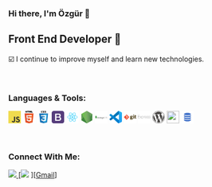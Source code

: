 ### Hi there, I'm Özgür 👋

## Front End Developer :rocket:

:ballot_box_with_check: I continue to improve myself and learn new technologies.

</br>


### Languages & Tools:

[<img width="25" height="25" src=https://raw.githubusercontent.com/github/explore/80688e429a7d4ef2fca1e82350fe8e3517d3494d/topics/javascript/javascript.png />][javascript]
[<img width="25" height="25" src=https://raw.githubusercontent.com/github/explore/80688e429a7d4ef2fca1e82350fe8e3517d3494d/topics/html/html.png />][html]
[<img width="25" height="25" src=https://raw.githubusercontent.com/github/explore/80688e429a7d4ef2fca1e82350fe8e3517d3494d/topics/css/css.png />][css]
[<img width="25" height="25" src=https://raw.githubusercontent.com/github/explore/80688e429a7d4ef2fca1e82350fe8e3517d3494d/topics/bootstrap/bootstrap.png />][bootstrap]
[<img width="25" height="25" src=https://raw.githubusercontent.com/github/explore/80688e429a7d4ef2fca1e82350fe8e3517d3494d/topics/react/react.png />][react]
[<img width="25" height="25" src=https://raw.githubusercontent.com/github/explore/80688e429a7d4ef2fca1e82350fe8e3517d3494d/topics/nodejs/nodejs.png />][node]
[<img width="25" height="25" src=https://raw.githubusercontent.com/github/explore/80688e429a7d4ef2fca1e82350fe8e3517d3494d/topics/mongodb/mongodb.png />][mongodb]
[<img width="25" height="25" src=https://raw.githubusercontent.com/github/explore/bbd48b997e8d0bef63f676eca4da5e1f76487b56/topics/visual-studio-code/visual-studio-code.png />][vscode]
[<img width="25" height="25" src=https://raw.githubusercontent.com/github/explore/80688e429a7d4ef2fca1e82350fe8e3517d3494d/topics/git/git.png />][git]
[<img width="25" height="25" src=https://raw.githubusercontent.com/github/explore/80688e429a7d4ef2fca1e82350fe8e3517d3494d/topics/express/express.png />][express]
[<img width="25" height="25" src=https://raw.githubusercontent.com/github/explore/80688e429a7d4ef2fca1e82350fe8e3517d3494d/topics/wordpress/wordpress.png />][wordpress]
[<img width="25" height="25" src=https://res.cloudinary.com/postman/image/upload/t_team_logo/v1629869194/team/2893aede23f01bfcbd2319326bc96a6ed0524eba759745ed6d73405a3a8b67a8 />][postman]
[<img width="25" height="25" src=https://raw.githubusercontent.com/github/explore/80688e429a7d4ef2fca1e82350fe8e3517d3494d/topics/sql/sql.png />][sql]

<br />

### Connect With Me:

[<img  width="22" src="https://unpkg.com/simple-icons@v7/icons/[LinkedIn].svg" />
][Linkedin]
[<img  width="22" src="https://unpkg.com/simple-icons@v7/icons/[Gmail].svg" /> ][[Gmail](mailto:ozgurkarakas025@gmail.com)]

[Linkedin]:https://www.linkedin.com/in/ozgurkarakas06/








[html]:https://www.w3schools.com/html/
[css]:https://www.w3schools.com/css/
[bootstrap]:https://getbootstrap.com/
[javascript]:https://developer.mozilla.org/en-US/docs/Web/JavaScript
[git]:https://git-scm.com/
[react]:https://reactjs.org/
[node]:https://nodejs.org/en/
[mongodb]:https://www.mongodb.com/
[vscode]:https://code.visualstudio.com/
[express]:https://expressjs.com/
[postman]:https://www.postman.com/
[wordpress]:https://wordpress.com/tr/
[sql]:https://www.w3schools.com/sql/
